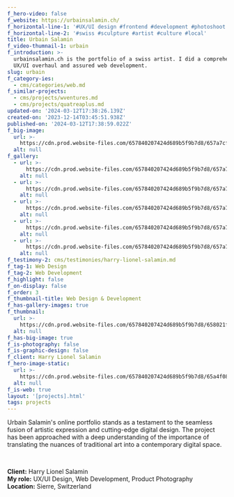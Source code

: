 ```yaml
---
f_hero-video: false
f_website: https://urbainsalamin.ch/
f_horizontal-line-1: '#UX/UI design #frontend #development #photoshoot #film'
f_horizontal-line-2: '#swiss #sculpture #artist #culture #local'
title: Urbain Salamin
f_video-thumnail-1: urbain
f_introduction: >-
  urbainsalamin.ch is the portfolio of a swiss artist. I did a comprehensive
  UX/UI overhaul and assured web development.
slug: urbain
f_category-ies:
  - cms/categories/web.md
f_similar-projects:
  - cms/projects/wventures.md
  - cms/projects/quatreaplus.md
updated-on: '2024-03-12T17:38:26.139Z'
created-on: '2023-12-14T03:45:51.938Z'
published-on: '2024-03-12T17:38:59.022Z'
f_big-image:
  url: >-
    https://cdn.prod.website-files.com/657840207424d689b5f9b7d8/657a7cf3bffc0c253268e629_urbain-05.webp
  alt: null
f_gallery:
  - url: >-
      https://cdn.prod.website-files.com/657840207424d689b5f9b7d8/657a7e11674a4d7e5042a4db_urbain-03.webp
    alt: null
  - url: >-
      https://cdn.prod.website-files.com/657840207424d689b5f9b7d8/657a7e10cdde54e924eaa91f_urbain-01.webp
    alt: null
  - url: >-
      https://cdn.prod.website-files.com/657840207424d689b5f9b7d8/657a7e110de9a423b68966e3_urbain-02.webp
    alt: null
  - url: >-
      https://cdn.prod.website-files.com/657840207424d689b5f9b7d8/657a7e11a5fe674496328bb0_urbain-04.webp
    alt: null
  - url: >-
      https://cdn.prod.website-files.com/657840207424d689b5f9b7d8/657a7e104b5f7aa83f145b3f_urbain-05.webp
    alt: null
f_testimony-2: cms/testimonies/harry-lionel-salamin.md
f_tag-1: Web Design
f_tag-2: Web Development
f_highlight: false
f_on-display: false
f_order: 3
f_thumbnail-title: Web Design & Development
f_has-gallery-images: true
f_thumbnail:
  url: >-
    https://cdn.prod.website-files.com/657840207424d689b5f9b7d8/658021f99bd1697323507c6b_thumbnail-v2.webp
  alt: null
f_has-big-image: true
f_is-photography: false
f_is-graphic-design: false
f_client: Harry Lionel Salamin
f_hero-image-static:
  url: >-
    https://cdn.prod.website-files.com/657840207424d689b5f9b7d8/65a4f0883e0041d205be3dc3_hero.webp
  alt: null
f_is-web: true
layout: '[projects].html'
tags: projects
---
```


Urbain Salamin's online portfolio stands as a testament to the seamless fusion of artistic expression and cutting-edge digital design. The project has been approached with a deep understanding of the importance of translating the nuances of traditional art into a contemporary digital space.

‍

**Client:** Harry Lionel Salamin  
**My role:** UX/UI Design, Web Development, Product Photography  
**Location:** Sierre, Switzerland
